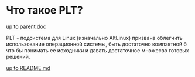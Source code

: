 # <synopsis> Что такое PLT?

[up to parent doc](../../../README.md)

PLT - подсистема для Linux (изначально AltLinux) призвана облегчить использование операционной системы, быть достаточно компактной б что бы понимать ее исходники и давать достаточное множесво готовых решений.

[up to README.md](../../../README.md)
